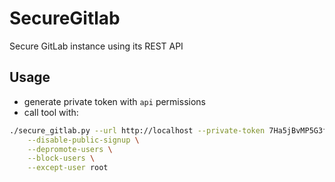 # SecureGitlab

Secure GitLab instance using its REST API

## Usage

- generate private token with `api` permissions
- call tool with:

```bash
./secure_gitlab.py --url http://localhost --private-token 7Ha5jBvMP5G3fsa_ZSLD \
    --disable-public-signup \
    --depromote-users \
    --block-users \
    --except-user root
```